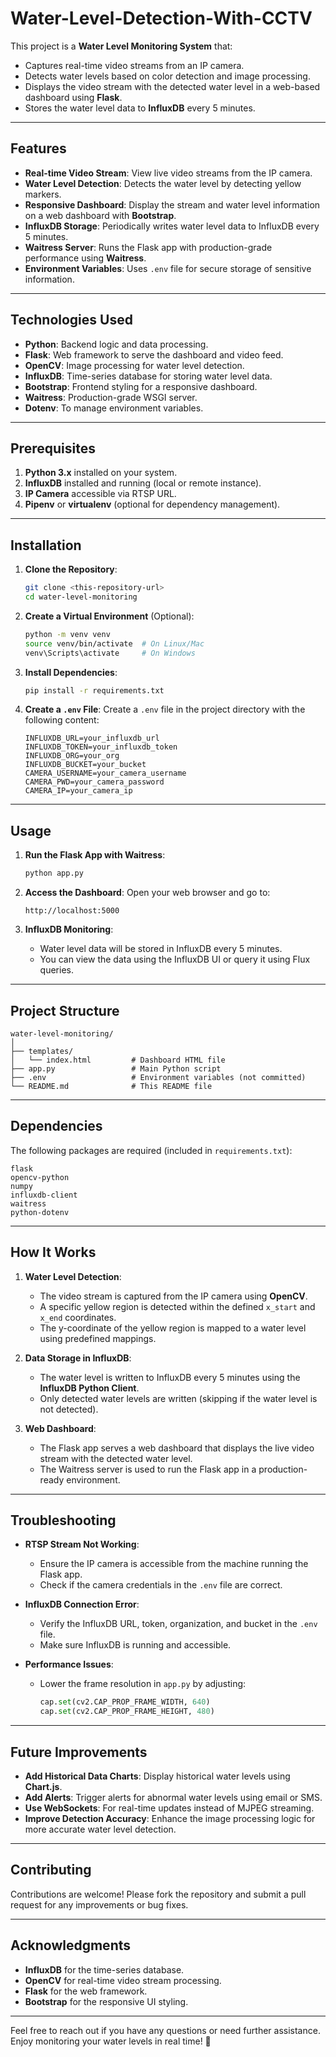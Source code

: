 # Water-Level-Detection-With-CCTV

This project is a **Water Level Monitoring System** that:
- Captures real-time video streams from an IP camera.
- Detects water levels based on color detection and image processing.
- Displays the video stream with the detected water level in a web-based dashboard using **Flask**.
- Stores the water level data to **InfluxDB** every 5 minutes.

---

## Features

- **Real-time Video Stream**: View live video streams from the IP camera.
- **Water Level Detection**: Detects the water level by detecting yellow markers.
- **Responsive Dashboard**: Display the stream and water level information on a web dashboard with **Bootstrap**.
- **InfluxDB Storage**: Periodically writes water level data to InfluxDB every 5 minutes.
- **Waitress Server**: Runs the Flask app with production-grade performance using **Waitress**.
- **Environment Variables**: Uses `.env` file for secure storage of sensitive information.

---

## Technologies Used

- **Python**: Backend logic and data processing.
- **Flask**: Web framework to serve the dashboard and video feed.
- **OpenCV**: Image processing for water level detection.
- **InfluxDB**: Time-series database for storing water level data.
- **Bootstrap**: Frontend styling for a responsive dashboard.
- **Waitress**: Production-grade WSGI server.
- **Dotenv**: To manage environment variables.

---

## Prerequisites

1. **Python 3.x** installed on your system.
2. **InfluxDB** installed and running (local or remote instance).
3. **IP Camera** accessible via RTSP URL.
4. **Pipenv** or **virtualenv** (optional for dependency management).

---

## Installation

1. **Clone the Repository**:
   ```bash
   git clone <this-repository-url>
   cd water-level-monitoring
   ```

2. **Create a Virtual Environment** (Optional):
   ```bash
   python -m venv venv
   source venv/bin/activate  # On Linux/Mac
   venv\Scripts\activate     # On Windows
   ```

3. **Install Dependencies**:
   ```bash
   pip install -r requirements.txt
   ```

4. **Create a `.env` File**:
   Create a `.env` file in the project directory with the following content:

   ```plaintext
   INFLUXDB_URL=your_influxdb_url
   INFLUXDB_TOKEN=your_influxdb_token
   INFLUXDB_ORG=your_org
   INFLUXDB_BUCKET=your_bucket
   CAMERA_USERNAME=your_camera_username
   CAMERA_PWD=your_camera_password
   CAMERA_IP=your_camera_ip
   ```

---

## Usage

1. **Run the Flask App with Waitress**:
   ```bash
   python app.py
   ```

2. **Access the Dashboard**:
   Open your web browser and go to:
   ```
   http://localhost:5000
   ```

3. **InfluxDB Monitoring**:
   - Water level data will be stored in InfluxDB every 5 minutes.
   - You can view the data using the InfluxDB UI or query it using Flux queries.

---

## Project Structure

```
water-level-monitoring/
│
├── templates/
│   └── index.html         # Dashboard HTML file
├── app.py                 # Main Python script
├── .env                   # Environment variables (not committed)
└── README.md              # This README file
```

---

## Dependencies

The following packages are required (included in `requirements.txt`):

```plaintext
flask
opencv-python
numpy
influxdb-client
waitress
python-dotenv
```

---

## How It Works

1. **Water Level Detection**:
   - The video stream is captured from the IP camera using **OpenCV**.
   - A specific yellow region is detected within the defined `x_start` and `x_end` coordinates.
   - The y-coordinate of the yellow region is mapped to a water level using predefined mappings.

2. **Data Storage in InfluxDB**:
   - The water level is written to InfluxDB every 5 minutes using the **InfluxDB Python Client**.
   - Only detected water levels are written (skipping if the water level is not detected).

3. **Web Dashboard**:
   - The Flask app serves a web dashboard that displays the live video stream with the detected water level.
   - The Waitress server is used to run the Flask app in a production-ready environment.

---

## Troubleshooting

- **RTSP Stream Not Working**:
  - Ensure the IP camera is accessible from the machine running the Flask app.
  - Check if the camera credentials in the `.env` file are correct.

- **InfluxDB Connection Error**:
  - Verify the InfluxDB URL, token, organization, and bucket in the `.env` file.
  - Make sure InfluxDB is running and accessible.

- **Performance Issues**:
  - Lower the frame resolution in `app.py` by adjusting:
    ```python
    cap.set(cv2.CAP_PROP_FRAME_WIDTH, 640)
    cap.set(cv2.CAP_PROP_FRAME_HEIGHT, 480)
    ```

---

## Future Improvements

- **Add Historical Data Charts**: Display historical water levels using **Chart.js**.
- **Add Alerts**: Trigger alerts for abnormal water levels using email or SMS.
- **Use WebSockets**: For real-time updates instead of MJPEG streaming.
- **Improve Detection Accuracy**: Enhance the image processing logic for more accurate water level detection.

---

## Contributing

Contributions are welcome! Please fork the repository and submit a pull request for any improvements or bug fixes.

---

## Acknowledgments

- **InfluxDB** for the time-series database.
- **OpenCV** for real-time video stream processing.
- **Flask** for the web framework.
- **Bootstrap** for the responsive UI styling.

---

Feel free to reach out if you have any questions or need further assistance. Enjoy monitoring your water levels in real time! 🚀
